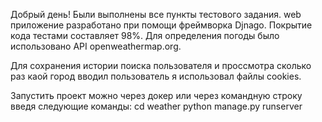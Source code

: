 Добрый день! Были выполнены все пункты тестового задания. 
web приложение разработано при помощи фреймворка Djnago.
Покрытие кода тестами составляет 98%.
Для определения погоды было использовано API openweathermap.org.

Для сохранения истории поиска пользователя и проссмотра сколько раз каой город вводил пользователь я использовал файлы cookies.

Запустить проект можно через докер или через командную строку введя следующие команды:
cd weather
python manage.py runserver
